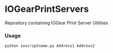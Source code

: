 # IOGearPrintServers
Repository containing IOGear Print Server Utilities

### Usage
`python ioscriptname.py Address1 Address2`


